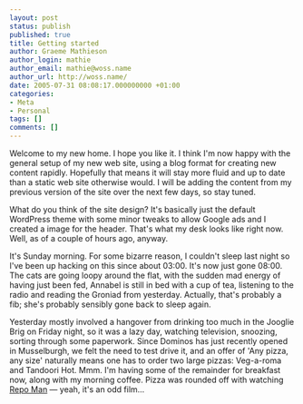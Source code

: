 ```yaml
---
layout: post
status: publish
published: true
title: Getting started
author: Graeme Mathieson
author_login: mathie
author_email: mathie@woss.name
author_url: http://woss.name/
date: 2005-07-31 08:08:17.000000000 +01:00
categories:
- Meta
- Personal
tags: []
comments: []
---
```

Welcome to my new home.  I hope you like it.  I think I'm now happy with the general setup of my new web site, using a blog format for creating new content rapidly.  Hopefully that means it will stay more fluid and up to date than a static web site otherwise would.  I will be adding the content from my previous version of the site over the next few days, so stay tuned.

What do you think of the site design?  It's basically just the default WordPress theme with some minor tweaks to allow Google ads and I created a image for the header.  That's what my desk looks like right now.  Well, as of a couple of hours ago, anyway.

It's Sunday morning.  For some bizarre reason, I couldn't sleep last night so I've been up hacking on this since about 03:00.  It's now just gone 08:00.  The cats are going loopy around the flat, with the sudden mad energy of having just been fed, Annabel is still in bed with a cup of tea, listening to the radio and reading the Groniad from yesterday.  Actually, that's probably a fib; she's probably sensibly gone back to sleep again.

Yesterday mostly involved a hangover from drinking too much in the Jooglie Brig on Friday night, so it was a lazy day, watching television, snoozing, sorting through some paperwork.  Since Dominos has just recently opened in Musselburgh, we felt the need to test drive it, and an offer of 'Any pizza, any size' naturally means one has to order two large pizzas: Veg-a-roma and Tandoori Hot.  Mmm.   I'm having some of the remainder for breakfast now, along with my morning coffee.  Pizza was rounded off with watching <a href="http://www.amazon.co.uk/exec/obidos/ASIN/B00008WJ6C/mathieoftheen-21">Repo Man</a> &mdash; yeah, it's an odd film...
